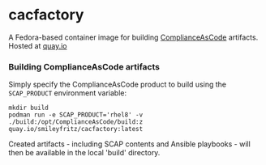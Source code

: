 # cacfactory
A Fedora-based container image for building [ComplianceAsCode](https://github.com/ComplianceAsCode/content) artifacts. Hosted at [quay.io](https://quay.io/repository/smileyfritz/cacfactory)

### Building ComplianceAsCode artifacts
Simply specify the ComplianceAsCode product to build using the `SCAP_PRODUCT` environment variable:
```
mkdir build
podman run -e SCAP_PRODUCT='rhel8' -v ./build:/opt/ComplianceAsCode/build:z quay.io/smileyfritz/cacfactory:latest
```
Created artifacts - including SCAP contents and Ansible playbooks - will then be available in the local 'build' directory.
